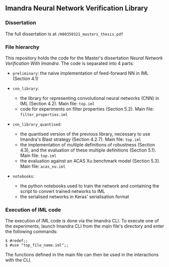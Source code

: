 ## Imandra Neural Network Verification Library

### Dissertation 

The full dissertation is at `/H00359321_masters_thesis.pdf` 

### File hierarchy

This repository holds the code for the Master's dissertation *Neural Network Verification With Imandra*.
The code is separated into 4 parts:

* `preliminary`: the naive implementation of feed-forward NN in IML (Section 4.1)

* `cnn_library`:
  - the library for representing convolutional neural networks (CNN) in IML (Section 4.2). Main file: `top.iml`
  - code for experiments on filter properties (Section 5.2). Main file: `filter_properties.iml`

* `cnn_library_quantised`: 
  - the quantised version of the previous library, necessary to use Imandra's Blast strategy (Section 4.2.7). Main file: `top.iml`
  - the implementation of multiple definitions of robustness (Section 4.3), and the evaluation of these multiple definitions (Section 5.1). Main file: `top.iml`
  - the evaluation against an ACAS Xu benchmark model (Section 5.3). Main file: `acas_xu.iml`

* `notebooks`: 
  - the python notebooks used to train the network and containing the script to convert trained networks to IML
  - the serialised networks in Keras' serialisation format

### Execution of IML code

The execution of IML code is done via the Imandra CLI. To execute one of the experiments, launch Imandra CLI from the main file's directory and enter the following commands:

```
$ #redef;;
$ #use "top_file_name.iml";;
```

The functions defined in the main file can then be used in the interactions with the CLI.
